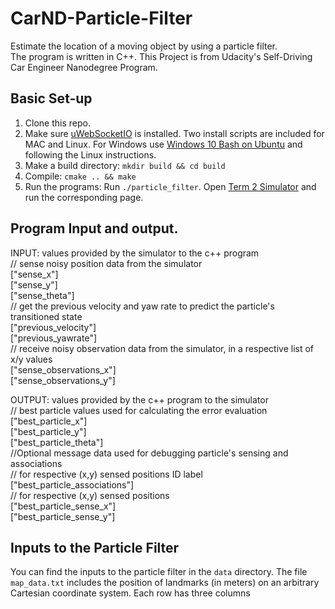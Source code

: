 # CarND-Particle-Filter
Estimate the location of a moving object by using a particle filter.  
The program is written in C++.  This Project is from Udacity's Self-Driving Car Engineer Nanodegree Program.

## Basic Set-up
1. Clone this repo.
2. Make sure [uWebSocketIO](https://github.com/uWebSockets/uWebSockets) is installed.  Two install scripts are included for MAC and Linux.  For Windows use [Windows 10 Bash on Ubuntu](https://www.howtogeek.com/249966/how-to-install-and-use-the-linux-bash-shell-on-windows-10/) and following the Linux instructions.
3. Make a build directory: `mkdir build && cd build`
4. Compile: `cmake .. && make`
5. Run the programs: Run `./particle_filter`. Open [Term 2 Simulator](https://github.com/udacity/self-driving-car-sim/releases) and run the corresponding page.

## Program Input and output.
INPUT: values provided by the simulator to the c++ program  
// sense noisy position data from the simulator  
["sense_x"]  
["sense_y"]  
["sense_theta"]  
// get the previous velocity and yaw rate to predict the particle's transitioned state  
["previous_velocity"]  
["previous_yawrate"]  
// receive noisy observation data from the simulator, in a respective list of x/y values  
["sense_observations_x"]  
["sense_observations_y"]  

OUTPUT: values provided by the c++ program to the simulator  
// best particle values used for calculating the error evaluation  
["best_particle_x"]  
["best_particle_y"]  
["best_particle_theta"]  
//Optional message data used for debugging particle's sensing and associations  
// for respective (x,y) sensed positions ID label  
["best_particle_associations"]  
// for respective (x,y) sensed positions  
["best_particle_sense_x"]  
["best_particle_sense_y"]  

## Inputs to the Particle Filter
You can find the inputs to the particle filter in the `data` directory.  The file `map_data.txt` includes the position of landmarks (in meters) on an arbitrary Cartesian coordinate system. Each row has three columns
